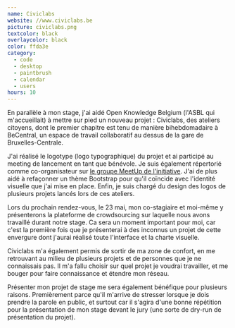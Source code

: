 ```yaml
---
name: Civiclabs
website: //www.civiclabs.be
picture: civiclabs.png
textcolor: black
overlaycolor: black
color: ffda3e
category:
  - code
  - desktop
  - paintbrush
  - calendar
  - users
hours: 10
---
```


En parallèle à mon stage, j'ai aidé Open Knowledge Belgium (l'ASBL qui m'accueillait) à mettre sur pied un nouveau projet : Civiclabs, des ateliers citoyens, dont le premier chapitre est tenu de manière bihebdomadaire à BeCentral, un espace de travail collaboratif au dessus de la gare de Bruxelles-Centrale.

J'ai réalisé le logotype (logo typographique) du projet et ai participé au meeting de lancement en tant que bénévole. Je suis également répertorié comme co-organisateur sur <a href="https://www.meetup.com/Civic-Lab-Brussels/" target="_blank">le groupe MeetUp de l'initiative</a>. J'ai de plus aidé à refaçonner un thème Bootstrap pour qu'il coïncide avec l'identité visuelle que j'ai mise en place. Enfin, je suis chargé du design des logos de plusieurs projets lancés lors de ces ateliers.

Lors du prochain rendez-vous, le 23 mai, mon co-stagiaire et moi-même y présenterons la plateforme de crowdsourcing sur laquelle nous avons travaillé durant notre stage. Ca sera un moment important pour moi, car c'est la première fois que je présenterai à des inconnus un projet de cette envergure dont j'aurai réalisé toute l'interface et la charte visuelle.

Civiclabs m'a également permis de sortir de ma zone de confort, en me retrouvant au milieu de plusieurs projets et de personnes que je ne connaissais pas. Il m'a fallu choisir sur quel projet je voudrai travailler, et me bouger pour faire connaissance et étendre mon réseau.

Présenter mon projet de stage me sera également bénéfique pour plusieurs raisons. Premièrement parce qu'il m'arrive de stresser lorsque je dois prendre la parole en public, et surtout car il s'agira d'une bonne répétition pour la présentation de mon stage devant le jury (une sorte de dry-run de présentation du projet).